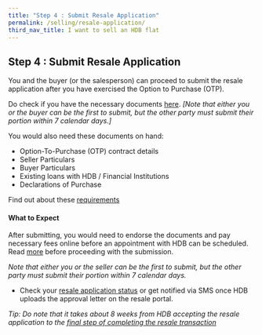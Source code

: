 ```yaml
---
title: "Step 4 : Submit Resale Application"
permalink: /selling/resale-application/
third_nav_title: I want to sell an HDB flat
---
```


## Step 4 : Submit Resale Application

You and the buyer (or the salesperson) can proceed to submit the resale application after you have exercised the Option to Purchase (OTP).

Do check if you have the necessary documents [here](https://www.hdb.gov.sg/cs/infoweb/residential/selling-a-flat/selling-process/resale-application). 
*[Note that either you or the buyer can be the first to submit, but the other party must submit their portion within 7 calendar days.]*

You would also need these documents on hand:

- Option-To-Purchase (OTP) contract details
- Seller Particulars
- Buyer Particulars
- Existing loans with HDB / Financial Institutions
- Declarations of Purchase

Find out about these [requirements](https://www.hdb.gov.sg/cs/infoweb/residential/selling-a-flat/procedures/resale-application/additional-information-for-selling-a-resale-flat)


#### What to Expect

After submitting, you would need to endorse the documents and pay necessary fees online before an appointment with HDB can be scheduled. Read [more](https://www.hdb.gov.sg/cs/infoweb/residential/selling-a-flat/procedures/resale-application/after-submitting-a-resale-application-) before proceeding with the submission.

<em>Note that either you or the seller can be the first to submit, but the other party must submit their portion within 7 calendar days.</em>

- Check your [resale application status](https://services2.hdb.gov.sg/webapp/BB31AWDashboardWeb/BB31PLogin.jsp) or get notified via SMS once HDB uploads the approval letter on the resale portal.


<em>Tip: Do note that it takes about 8 weeks from HDB accepting the resale application to the [final step of completing the resale transaction](/selling/resale-complete/) </em>
